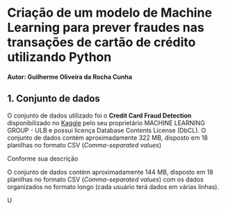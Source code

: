 # Criação de um modelo de Machine Learning para prever fraudes nas transações de cartão de crédito utilizando Python
#### Autor: Guilherme Oliveira da Rocha Cunha

## 1. Conjunto de dados
O conjunto de dados utilizado foi o **Credit Card Fraud Detection** disponibilizado no [Kaggle](https://www.kaggle.com/datasets/mlg-ulb/creditcardfraud) pelo seu proprietário MACHINE LEARNING GROUP - ULB e possui licença Database Contents License (DbCL). O conjunto de dados contém aproximadamente 322 MB, disposto em 18 planilhas no formato CSV (_Comma-separated values_)

Conforme sua descrição 

O conjunto de dados contém aproximadamente 144 MB, disposto em 18 planilhas no formato CSV (_Comma-separated values_) com os dados organizados no formato longo (cada usuário terá dados em várias linhas).

U

